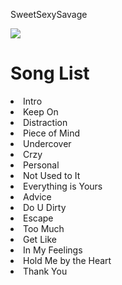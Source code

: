 SweetSexySavage

</head>
<body>
<td> <img src="https://upload.wikimedia.org/wikipedia/en/2/2d/Sweetsexysavage.jpg">
<h1> Song List </h1>
<li>Intro</li>
<li>Keep On</li>
<li>Distraction</li>
<li>Piece of Mind</li>
<li>Undercover</li>
<li>Crzy</li>
<li>Personal</li>
<li>Not Used to It</li>
<li>Everything is Yours</li>
<li>Advice</li>
<li>Do U Dirty</li>
<li>Escape</li>
<li>Too Much</li>
<li>Get Like</li>
<li>In My Feelings</li>
<li>Hold Me by the Heart</li>
<li>Thank You</li>

</body>
</html>
